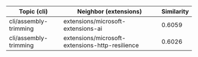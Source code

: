 | Topic (cli) | Neighbor (extensions) | Similarity |
|-------------|-------------------|------------|
| cli/assembly-trimming | extensions/microsoft-extensions-ai | 0.6059 |
| cli/assembly-trimming | extensions/microsoft-extensions-http-resilience | 0.6026 |
